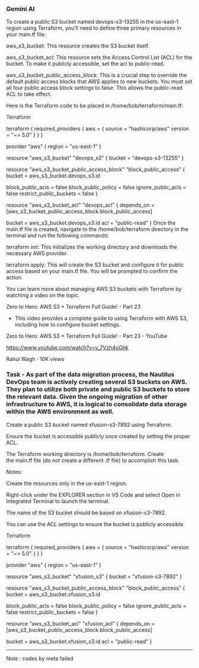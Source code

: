 ### Gemini AI

To create a public S3 bucket named devops-s3-13255 in the us-east-1 region using Terraform, you'll need to define three primary resources in your main.tf file:

aws_s3_bucket: This resource creates the S3 bucket itself.

aws_s3_bucket_acl: This resource sets the Access Control List (ACL) for the bucket. To make it publicly accessible, set the acl to public-read.

aws_s3_bucket_public_access_block: This is a crucial step to override the default public access blocks that AWS applies to new buckets. You must set all four public access block settings to false. This allows the public-read ACL to take effect.

Here is the Terraform code to be placed in /home/bob/terraform/main.tf:

Terraform

terraform {
  required_providers {
    aws = {
      source  = "hashicorp/aws"
      version = "~> 5.0"
    }
  }
}

provider "aws" {
  region = "us-east-1"
}

resource "aws_s3_bucket" "devops_s3" {
  bucket = "devops-s3-13255"
}

resource "aws_s3_bucket_public_access_block" "block_public_access" {
  bucket = aws_s3_bucket.devops_s3.id

  block_public_acls       = false
  block_public_policy     = false
  ignore_public_acls      = false
  restrict_public_buckets = false
}

resource "aws_s3_bucket_acl" "devops_acl" {
  depends_on = [aws_s3_bucket_public_access_block.block_public_access]

  bucket = aws_s3_bucket.devops_s3.id
  acl    = "public-read"
}
Once the main.tf file is created, navigate to the /home/bob/terraform directory in the terminal and run the following commands:

terraform init: This initializes the working directory and downloads the necessary AWS provider.

terraform apply: This will create the S3 bucket and configure it for public access based on your main.tf file. You will be prompted to confirm the action.

You can learn more about managing AWS S3 buckets with Terraform by watching a video on the topic.

Zero to Hero: AWS S3 + Terraform Full Guide! - Part 23

- This video provides a complete guide to using Terraform with AWS S3, including how to configure bucket settings.

Zero to Hero: AWS S3 + Terraform Full Guide! - Part 23 - YouTube

https://www.youtube.com/watch?v=v_7Vzh4oGhk

Rahul Wagh · 10K views



### Task - As part of the data migration process, the Nautilus DevOps team is actively creating several S3 buckets on AWS. They plan to utilize both private and public S3 buckets to store the relevant data. Given the ongoing migration of other infrastructure to AWS, it is logical to consolidate data storage within the AWS environment as well.

Create a public S3 bucket named xfusion-s3-7892 using Terraform.

Ensure the bucket is accessible publicly once created by setting the proper ACL.

The Terraform working directory is /home/bob/terraform. Create the main.tf file (do not create a different .tf file) to accomplish this task.

Notes:

Create the resources only in the us-east-1 region.

Right-click under the EXPLORER section in VS Code and select Open in Integrated Terminal to launch the terminal.

The name of the S3 bucket should be based on xfusion-s3-7892.

You can use the ACL settings to ensure the bucket is publicly accessible.



Terraform

terraform {
  required_providers {
    aws = {
      source  = "hashicorp/aws"
      version = "~> 5.0"
    }
  }
}

provider "aws" {
  region = "us-east-1"
}

resource "aws_s3_bucket" "xfusion_s3" {
  bucket = "xfusion-s3-7892"
}

resource "aws_s3_bucket_public_access_block" "block_public_access" {
  bucket = aws_s3_bucket.xfusion_s3.id

  block_public_acls       = false
  block_public_policy     = false
  ignore_public_acls      = false
  restrict_public_buckets = false
}

resource "aws_s3_bucket_acl" "xfusion_acl" {
  depends_on = [aws_s3_bucket_public_access_block.block_public_access]

  bucket = aws_s3_bucket.xfusion_s3.id
  acl    = "public-read"
}



----------------------------------------------------------------------------------------------

Note : codes by meta failed
